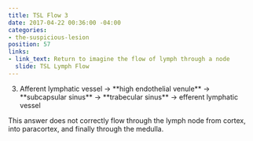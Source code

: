 ```yaml
---
title: TSL Flow 3
date: 2017-04-22 00:36:00 -04:00
categories:
- the-suspicious-lesion
position: 57
links:
- link_text: Return to imagine the flow of lymph through a node
  slide: TSL Lymph Flow
---
```


<ol start="3">
<li>Afferent lymphatic vessel → **high endothelial venule** → **subcapsular sinus** → **trabecular sinus** → efferent lymphatic vessel</li>
</ol>

This answer does not correctly flow through the lymph node from cortex, into paracortex, and finally through the medulla.